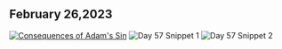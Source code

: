 ## February 26,2023 ##

[![Consequences of Adam's Sin](https://raw.githubusercontent.com/linusjf/CIAY/main/February/jpgs/Day057.jpg)](https://youtu.be/OFgeo4SZ5Iw "Consequences of Adam's Sin")
![Day 57 Snippet 1](https://raw.githubusercontent.com/linusjf/CIAY/main/February/jpgs/Day57Snippet1.jpg)
![Day 57 Snippet 2](https://raw.githubusercontent.com/linusjf/CIAY/main/February/jpgs/Day57Snippet2.jpg)
